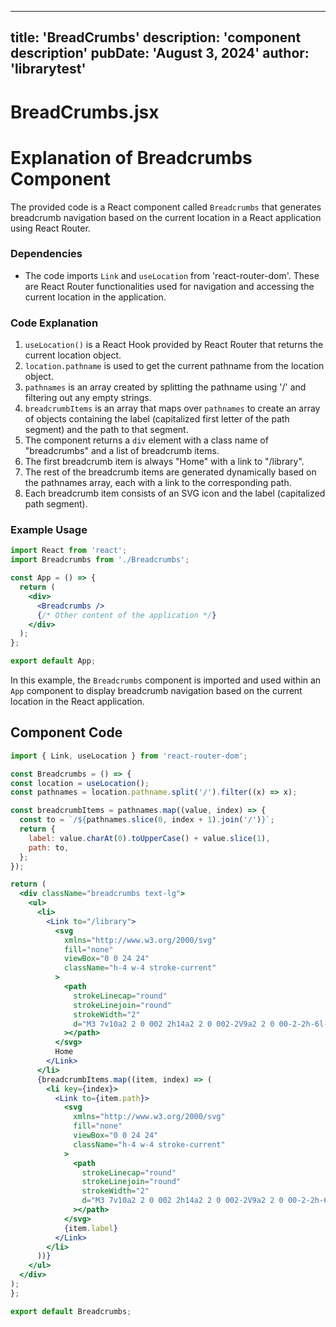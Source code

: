 ---
  title: 'BreadCrumbs'
  description: 'component description'
  pubDate: 'August 3, 2024'
  author: 'librarytest'
  ---
  
  
  
  # BreadCrumbs.jsx
  # Explanation of Breadcrumbs Component

The provided code is a React component called `Breadcrumbs` that generates breadcrumb navigation based on the current location in a React application using React Router.

### Dependencies
- The code imports `Link` and `useLocation` from 'react-router-dom'. These are React Router functionalities used for navigation and accessing the current location in the application.

### Code Explanation
1. `useLocation()` is a React Hook provided by React Router that returns the current location object.
2. `location.pathname` is used to get the current pathname from the location object.
3. `pathnames` is an array created by splitting the pathname using '/' and filtering out any empty strings.
4. `breadcrumbItems` is an array that maps over `pathnames` to create an array of objects containing the label (capitalized first letter of the path segment) and the path to that segment.
5. The component returns a `div` element with a class name of "breadcrumbs" and a list of breadcrumb items.
6. The first breadcrumb item is always "Home" with a link to "/library".
7. The rest of the breadcrumb items are generated dynamically based on the pathnames array, each with a link to the corresponding path.
8. Each breadcrumb item consists of an SVG icon and the label (capitalized path segment).

### Example Usage
```jsx
import React from 'react';
import Breadcrumbs from './Breadcrumbs';

const App = () => {
  return (
    <div>
      <Breadcrumbs />
      {/* Other content of the application */}
    </div>
  );
};

export default App;
```

In this example, the `Breadcrumbs` component is imported and used within an `App` component to display breadcrumb navigation based on the current location in the React application.
  
  ## Component Code
  ```jsx
  import { Link, useLocation } from 'react-router-dom';

const Breadcrumbs = () => {
  const location = useLocation();
  const pathnames = location.pathname.split('/').filter((x) => x);

  const breadcrumbItems = pathnames.map((value, index) => {
    const to = `/${pathnames.slice(0, index + 1).join('/')}`;
    return {
      label: value.charAt(0).toUpperCase() + value.slice(1),
      path: to,
    };
  });

  return (
    <div className="breadcrumbs text-lg">
      <ul>
        <li>
          <Link to="/library">
            <svg
              xmlns="http://www.w3.org/2000/svg"
              fill="none"
              viewBox="0 0 24 24"
              className="h-4 w-4 stroke-current"
            >
              <path
                strokeLinecap="round"
                strokeLinejoin="round"
                strokeWidth="2"
                d="M3 7v10a2 2 0 002 2h14a2 2 0 002-2V9a2 2 0 00-2-2h-6l-2-2H5a2 2 0 00-2 2z"
              ></path>
            </svg>
            Home
          </Link>
        </li>
        {breadcrumbItems.map((item, index) => (
          <li key={index}>
            <Link to={item.path}>
              <svg
                xmlns="http://www.w3.org/2000/svg"
                fill="none"
                viewBox="0 0 24 24"
                className="h-4 w-4 stroke-current"
              >
                <path
                  strokeLinecap="round"
                  strokeLinejoin="round"
                  strokeWidth="2"
                  d="M3 7v10a2 2 0 002 2h14a2 2 0 002-2V9a2 2 0 00-2-2h-6l-2-2H5a2 2 0 00-2 2z"
                ></path>
              </svg>
              {item.label}
            </Link>
          </li>
        ))}
      </ul>
    </div>
  );
};

export default Breadcrumbs;
  ```
  